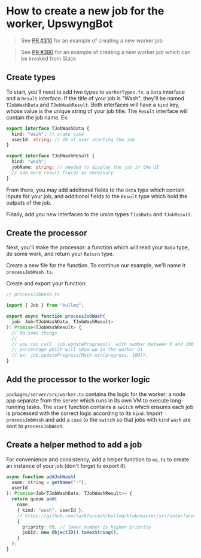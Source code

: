 # How to create a new job for the worker, UpswyngBot

> See [PR #310](https://github.com/CodeForBoulder/upswyng/pull/310)
> for an example of creating a new worker job

> See [PR #380](https://github.com/CodeForBoulder/upswyng/pull/380)
> for an example of creating a new worker job which can be invoked
> from Slack

## Create types

To start, you'll need to add two types to `workerTypes.ts`: a
`Data` interface and a `Result` interface. If the title of your job is "Wash",
they'll be named `TJobWashData` and `TJobWashResult`. Both interfaces will
have a `kind` key, whose value is the unique string of your job title.
The `Result` interface will contain the job name. Ex:

```typescript
export interface TJobWashData {
  kind: "wash"; // snake case
  userId: string; // ID of user starting the job
}
```

```typescript
export interface TJobWashResult {
  kind: "wash";
  jobName: string; // needed to display the job in the UI
  // add more result fields as necessary
}
```

From there, you may add additional fields to the `Data` type which contain
inputs for your job, and additional fields to the `Result` type which hold
the outputs of the job.

Finally, add you new interfaces to the union types `TJobData` and `TJobResult`.

## Create the processor

Next, you'll make the processor: a function which will read your `Data` type,
do some work, and return your `Return` type.

Create a new file for the function. To continue our example, we'll name it
`processJobWash.ts`.

Create and export your function:

```typescript
// processJobWash.ts

import { Job } from "bullmq";

export async function processJobWash(
  job: Job<TJobWashData, TJobWashResult>
): Promise<TJobWashResult> {
  // do some things
  //
  // you can call `job.updateProgress()` with number between 0 and 100 to send a completion
  // percentage which will show up in the worker UI
  // ex: job.updateProgress(Math.min(progress, 100));
}
```

## Add the processor to the worker logic

`packages/server/src/worker.ts` contains the logic for the worker; a node app separate from the server
which runs in its own VM to execute long-running tasks. The `start` function contains a `switch` which
ensures each job is processed with the correct logic according to its `kind`. Import `processJobWash` and
add a `case` to the `switch` so that jobs with `kind` `wash` are sent to `processJobWash`.

## Create a helper method to add a job

For convenience and consistency, add a helper function to `mq.ts` to create
an instance of your job (don't forget to export it):

```typescript
async function addJobWash(
  name: string = getName("-"),
  userId
): Promise<Job<TJobWashData, TJobWashResult>> {
  return queue.add(
    name,
    { kind: "wash", userId },
    // https://github.com/taskforcesh/bullmq/blob/master/src/interfaces/jobs-options.ts
    {
      priority: 69, // lower number is higher priority
      jobId: new ObjectID().toHexString(),
    }
  );
}
```
